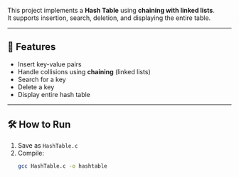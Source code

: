 

This project implements a **Hash Table** using **chaining with linked lists**.  
It supports insertion, search, deletion, and displaying the entire table.

---

## 📌 Features
- Insert key-value pairs  
- Handle collisions using **chaining** (linked lists)  
- Search for a key  
- Delete a key  
- Display entire hash table  

---

## 🛠 How to Run
1. Save as `HashTable.c`
2. Compile:
   ```bash
   gcc HashTable.c -o hashtable
